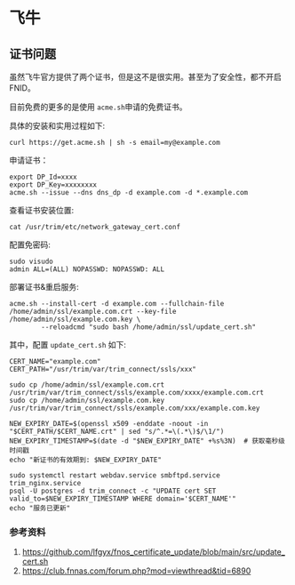 # 飞牛

## 证书问题

虽然飞牛官方提供了两个证书，但是这不是很实用。甚至为了安全性，都不开启FNID。

目前免费的更多的是使用 `acme.sh`申请的免费证书。

具体的安装和实用过程如下:

```
curl https://get.acme.sh | sh -s email=my@example.com

```

申请证书：
```
export DP_Id=xxxx
export DP_Key=xxxxxxxx
acme.sh --issue --dns dns_dp -d example.com -d *.example.com
```

查看证书安装位置:

```
cat /usr/trim/etc/network_gateway_cert.conf
```

配置免密码:

```
sudo visudo
admin ALL=(ALL) NOPASSWD: NOPASSWD: ALL
```

部署证书&重启服务:

```
acme.sh --install-cert -d example.com --fullchain-file /home/admin/ssl/example.com.crt --key-file /home/admin/ssl/example.com.key \
        --reloadcmd "sudo bash /home/admin/ssl/update_cert.sh"
```

其中，配置 `update_cert.sh` 如下:

```
CERT_NAME="example.com"
CERT_PATH="/usr/trim/var/trim_connect/ssls/xxx"

sudo cp /home/admin/ssl/example.com.crt /usr/trim/var/trim_connect/ssls/example.com/xxxx/example.com.crt
sudo cp /home/admin/ssl/example.com.key /usr/trim/var/trim_connect/ssls/example.com/xxx/example.com.key

NEW_EXPIRY_DATE=$(openssl x509 -enddate -noout -in "$CERT_PATH/$CERT_NAME.crt" | sed "s/^.*=\(.*\)$/\1/")
NEW_EXPIRY_TIMESTAMP=$(date -d "$NEW_EXPIRY_DATE" +%s%3N)  # 获取毫秒级时间戳
echo "新证书的有效期到: $NEW_EXPIRY_DATE"

sudo systemctl restart webdav.service smbftpd.service trim_nginx.service
psql -U postgres -d trim_connect -c "UPDATE cert SET valid_to=$NEW_EXPIRY_TIMESTAMP WHERE domain='$CERT_NAME'"
echo "服务已更新"
```

### 参考资料
1. https://github.com/lfgyx/fnos_certificate_update/blob/main/src/update_cert.sh
2. https://club.fnnas.com/forum.php?mod=viewthread&tid=6890
